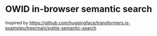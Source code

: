 # OWID in-browser semantic search

Inspired by https://github.com/huggingface/transformers.js-examples/tree/main/pglite-semantic-search
